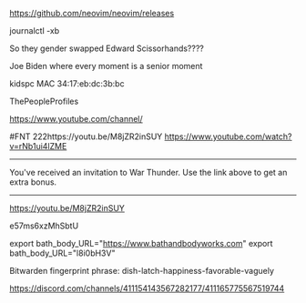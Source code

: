 
https://github.com/neovim/neovim/releases

journalctl -xb

So they gender swapped Edward Scissorhands????

Joe Biden where every moment is a senior moment

kidspc MAC 34:17:eb:dc:3b:bc

ThePeopleProfiles


https://www.youtube.com/channel/


#FNT 222https://youtu.be/M8jZR2inSUY
https://www.youtube.com/watch?v=rNb1ui4lZME

---

You've received an invitation to War Thunder.
Use the link above to get an extra bonus.

---
https://youtu.be/M8jZR2inSUY

e57ms6xzMhSbtU



export bath_body_URL="https://www.bathandbodyworks.com"
export bath_body_URL="l8i0bH3V"



Bitwarden fingerprint phrase:
dish-latch-happiness-favorable-vaguely

https://discord.com/channels/411154143567282177/411165775567519744

